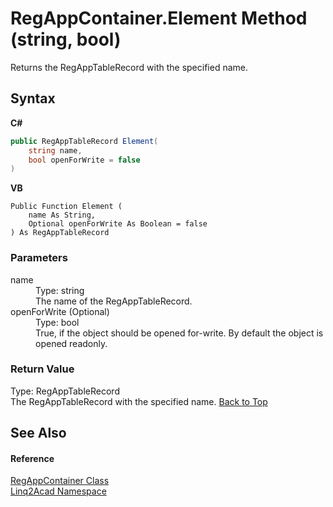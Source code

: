 # RegAppContainer.Element Method (string, bool)
 

Returns the RegAppTableRecord with the specified name.

## Syntax

**C#**<br />
``` C#
public RegAppTableRecord Element(
	string name,
	bool openForWrite = false
)
```

**VB**<br />
``` VB
Public Function Element ( 
	name As String,
	Optional openForWrite As Boolean = false
) As RegAppTableRecord
```


### Parameters
<dl><dt>name</dt><dd>Type: string<br />The name of the RegAppTableRecord.</dd><dt>openForWrite (Optional)</dt><dd>Type: bool<br />True, if the object should be opened for-write. By default the object is opened readonly.</dd></dl>

### Return Value
Type: RegAppTableRecord<br />The RegAppTableRecord with the specified name.
<a href="#RegAppContainerElement-Method-string-bool">Back to Top</a>

## See Also


#### Reference
<a href="T_Linq2Acad_RegAppContainer.md#RegAppContainer-Class">RegAppContainer Class</a><br /><a href="N_Linq2Acad.md#Linq2Acad-Namespace">Linq2Acad Namespace</a><br />
